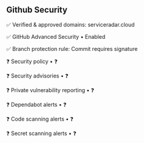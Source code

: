 ## Github Security

✅ Verified & approved domains: serviceradar.cloud

✅ GitHub Advanced Security • Enabled

✅ Branch protection rule: Commit requires signature

❓ Security policy • ❓

❓ Security advisories • ❓

❓ Private vulnerability reporting • ❓

❓ Dependabot alerts • ❓

❓ Code scanning alerts • ❓

❓ Secret scanning alerts • ❓